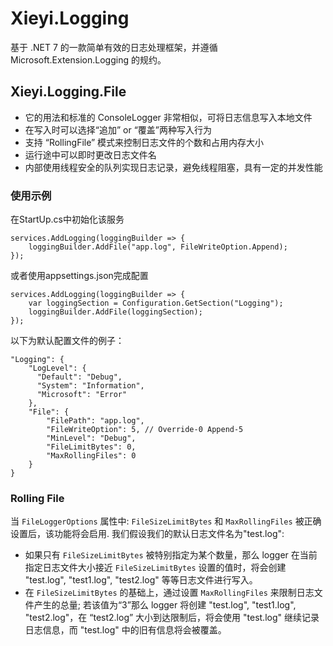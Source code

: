 # Xieyi.Logging
基于 .NET 7 的一款简单有效的日志处理框架，并遵循 Microsoft.Extension.Logging 的规约。

## Xieyi.Logging.File
- 它的用法和标准的 ConsoleLogger 非常相似，可将日志信息写入本地文件
- 在写入时可以选择“追加” or “覆盖”两种写入行为
- 支持 “RollingFile” 模式来控制日志文件的个数和占用内存大小
- 运行途中可以即时更改日志文件名
- 内部使用线程安全的队列实现日志记录，避免线程阻塞，具有一定的并发性能

### 使用示例
在StartUp.cs中初始化该服务
```
services.AddLogging(loggingBuilder => {
	loggingBuilder.AddFile("app.log", FileWriteOption.Append);
});
```
或者使用appsettings.json完成配置
```
services.AddLogging(loggingBuilder => {
	var loggingSection = Configuration.GetSection("Logging");
	loggingBuilder.AddFile(loggingSection);
});
```
以下为默认配置文件的例子：
```
"Logging": {
	"LogLevel": {
	  "Default": "Debug",
	  "System": "Information",
	  "Microsoft": "Error"
	},
	"File": {
		"FilePath": "app.log",
		"FileWriteOption": 5, // Override-0 Append-5
		"MinLevel": "Debug",  
		"FileLimitBytes": 0,  
		"MaxRollingFiles": 0 
	}
}
```

### Rolling File
当 `FileLoggerOptions` 属性中: `FileSizeLimitBytes` 和 `MaxRollingFiles` 被正确设置后，该功能将会启用. 我们假设我们的默认日志文件名为"test.log":
- 如果只有 `FileSizeLimitBytes` 被特别指定为某个数量，那么 logger 在当前指定日志文件大小接近 `FileSizeLimitBytes` 设置的值时，将会创建 "test.log", "test1.log", "test2.log" 等等日志文件进行写入。
- 在 `FileSizeLimitBytes` 的基础上，通过设置 `MaxRollingFiles` 来限制日志文件产生的总量; 若该值为“3”那么 logger 将创建 "test.log", "test1.log", "test2.log"，在 “test2.log” 大小到达限制后，将会使用 "test.log" 继续记录日志信息，而 "test.log" 中的旧有信息将会被覆盖。
